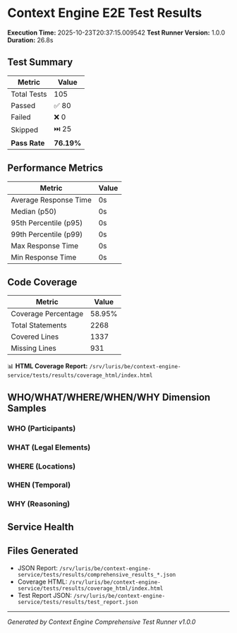 # Context Engine E2E Test Results

**Execution Time:** 2025-10-23T20:37:15.009542
**Test Runner Version:** 1.0.0
**Duration:** 26.8s

## Test Summary

| Metric | Value |
|--------|-------|
| Total Tests | 105 |
| Passed | ✅ 80 |
| Failed | ❌ 0 |
| Skipped | ⏭️ 25 |
| **Pass Rate** | **76.19%** |

## Performance Metrics

| Metric | Value |
|--------|-------|
| Average Response Time | 0s |
| Median (p50) | 0s |
| 95th Percentile (p95) | 0s |
| 99th Percentile (p99) | 0s |
| Max Response Time | 0s |
| Min Response Time | 0s |

## Code Coverage

| Metric | Value |
|--------|-------|
| Coverage Percentage | 58.95% |
| Total Statements | 2268 |
| Covered Lines | 1337 |
| Missing Lines | 931 |

📊 **HTML Coverage Report:** `/srv/luris/be/context-engine-service/tests/results/coverage_html/index.html`

## WHO/WHAT/WHERE/WHEN/WHY Dimension Samples

### WHO (Participants)

### WHAT (Legal Elements)

### WHERE (Locations)

### WHEN (Temporal)

### WHY (Reasoning)

## Service Health


## Files Generated

- JSON Report: `/srv/luris/be/context-engine-service/tests/results/comprehensive_results_*.json`
- Coverage HTML: `/srv/luris/be/context-engine-service/tests/results/coverage_html/index.html`
- Test Report JSON: `/srv/luris/be/context-engine-service/tests/results/test_report.json`

---

*Generated by Context Engine Comprehensive Test Runner v1.0.0*
